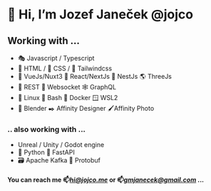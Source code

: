 # 👋 Hi, I’m Jozef Janeček @jojco

## Working with ...
- 🎭 Javascript / Typescript
- 🦴 HTML / 💄 CSS / 🔷 Tailwindcss
- 🐉 VueJs/Nuxt3 🔵 React/NextJs 🐯 NestJs 🌎 ThreeJs
- 📑 REST 🔌 Websocket 🕸️ GraphQL
- 🐧 Linux 🐚 Bash 🐳 Docker 🪟 WSL2
- 🦿 Blender ✒️ Affinity Designer 🖌️Affinity Photo

### .. also working with ...

- Unreal / Unity / Godot engine
- 🐍 Python 🐉 FastAPI
- 🗃️ Apache Kafka 🚄 Protobuf

####  You can reach me 📫*hi@jojco.me* or 📫*gmjanecek@gmail.com* ...

<!---
weewyx/weewyx is a ✨ special ✨ repository because its `README.md` (this file) appears on your GitHub profile.
You can click the Preview link to take a look at your changes.
--->

